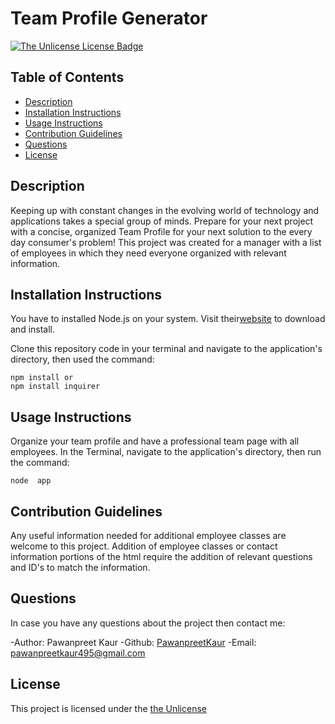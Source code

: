 # Team Profile Generator

[![The Unlicense License Badge](https://img.shields.io/badge/license-The_Unlicense-blue)](https://choosealicense.com/licenses/unlicense/)

## Table of Contents

- [Description](#description)
- [Installation Instructions](#installation-instructions)
- [Usage Instructions](#usage-instructions)
- [Contribution Guidelines](#contribution-guidelines)
- [Questions](#questions)
- [License](#license)

## Description

Keeping up with constant changes in the evolving world of technology and applications takes a special group of minds. Prepare for your next project with a concise, organized Team Profile for your next solution to the every day consumer's problem! This project was created for a manager with a list of employees in which they need everyone organized with relevant information.

## Installation Instructions

You have to installed Node.js on your system. Visit their[website](https://nodejs.org/en/) to download and install.

Clone this repository code in your terminal and navigate to the application's directory, then used the command:

```
npm install or
npm install inquirer

```

## Usage Instructions

Organize your team profile and have a professional team page with all employees.
In the Terminal, navigate to the application's directory, then run the command:

```
node  app

```
## Contribution  Guidelines

Any useful information needed for additional employee classes are welcome to this project. Addition of employee classes or contact information portions of the html require the addition of relevant questions and ID's to match the information. 

## Questions

In case you have any questions about the project then contact me:

-Author: Pawanpreet Kaur
-Github: [PawanpreetKaur](https://github.com/pawan495)
-Email: pawanpreetkaur495@gmail.com

## License

This project is licensed under the [the Unlicense](https://choosealicense.com/licenses/unlicense/)


